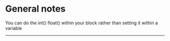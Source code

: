 # General notes

You can do the int() float() within your block rather than setting it within a variable

---

